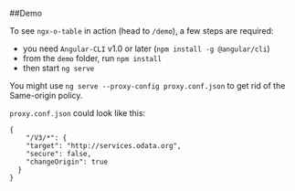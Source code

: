 ##Demo

To see `ngx-o-table` in action (head to `/demo`), a few steps are required:

- you need `Angular-CLI` v1.0 or later (`npm install -g @angular/cli`)
- from the `demo` folder, run `npm install` 
- then start `ng serve` 

You might use `ng serve --proxy-config proxy.conf.json` to get rid of the Same-origin policy.

`proxy.conf.json` could look like this:
```
{
    "/V3/*": {
    "target": "http://services.odata.org",
    "secure": false,
    "changeOrigin": true
  }
}